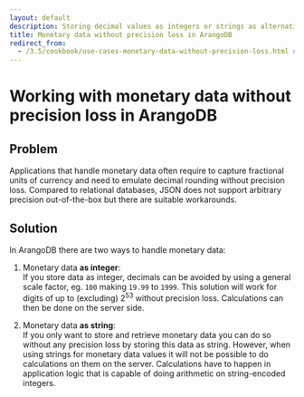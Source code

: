 ```yaml
---
layout: default
description: Storing decimal values as integers or strings as alternative to JSON numbers
title: Monetary data without precision loss in ArangoDB
redirect_from:
  - /3.5/cookbook/use-cases-monetary-data-without-precision-loss.html # 3.5 -> 3.5
---
```

Working with monetary data without precision loss in ArangoDB
=============================================================

Problem
-------

Applications that handle monetary data often require to capture fractional units
of currency and need to emulate decimal rounding without precision loss.
Compared to relational databases, JSON does not support arbitrary precision
out-of-the-box but there are suitable workarounds.

Solution
--------

In ArangoDB there are two ways to handle monetary data:

1. Monetary data **as integer**:
   <br>
   If you store data as integer, decimals can be avoided by using a general
   scale factor, eg. `100` making `19.99` to `1999`. This solution will work
   for digits of up to (excluding) 2<sup>53</sup> without precision loss. Calculations
   can then be done on the server side.
   
2. Monetary data **as string**:
   <br>
   If you only want to store and retrieve monetary data you can do so without
   any precision loss by storing this data as string. However, when using
   strings for monetary data values it will not be possible to do calculations
   on them on the server. Calculations have to happen in application logic
   that is capable of doing arithmetic on string-encoded integers.
